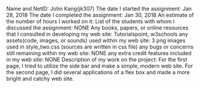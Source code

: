 Name and NetID: John Kang(jk307)
The date I started the assignment: Jan 28, 2018
The date I completed the assignment: Jan 30, 2018
An estimate of the number of hours I worked on it: 
List of the students with whom I discussed the assignment: NONE
Any books, papers, or online resources that I consulted in developing my web site: Tutorialspoint, w3schools
any assets(code, images, or sounds) used within my web site: 3 png images used in style_two.css (sources are written in css file)
any bugs or concerns still remaining within my web site: NONE
any extra credit features included in my web site: NONE
Description of my work on the project:
For the first page, I tried to utilize the side bar and make a simple, modern web site.
For the second page, I did several applications of a flex box and made a more bright and catchy web site.